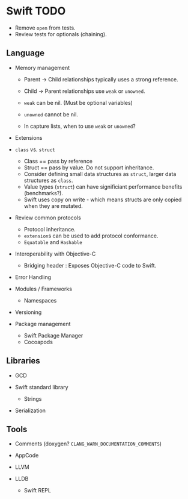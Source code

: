 # Swift TODO

* Remove `open` from tests.
* Review tests for optionals (chaining).

## Language

* Memory management
    * Parent -> Child relationships typically uses a strong reference.
    * Child -> Parent relationships use `weak` or `unowned`.
    * `weak` can be nil. (Must be optional variables)
    * `unowned` cannot be nil.

    * In capture lists, when to use `weak` or `unowned`?

* Extensions

* `class` vs. `struct`
    * Class == pass by reference
    * Struct == pass by value. Do not support inheritance.
    * Consider defining small data structures as `struct`, larger data structures as `class`.
    * Value types (`struct`) can have significiant performance benefits (benchmarks?).
    * Swift uses copy on write - which means structs are only copied when they are mutated.

* Review common protocols
    * Protocol inheritance.
    * `extension`s can be used to add protocol conformance.
    * `Equatable` and `Hashable`

* Interoperability with Objective-C
    * Bridging header : Exposes Objective-C code to Swift.

* Error Handling

* Modules / Frameworks
    * Namespaces

* Versioning

* Package management
    * Swift Package Manager
    * Cocoapods

## Libraries

* GCD

* Swift standard library
    * Strings

* Serialization

## Tools

* Comments (doxygen? `CLANG_WARN_DOCUMENTATION_COMMENTS`)

* AppCode

* LLVM

* LLDB
    * Swift REPL
